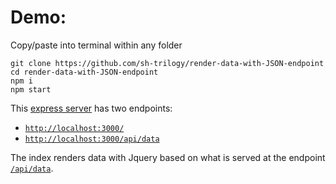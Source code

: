 # Demo:

Copy/paste into terminal within any folder

```
git clone https://github.com/sh-trilogy/render-data-with-JSON-endpoint
cd render-data-with-JSON-endpoint
npm i
npm start
```

This [express server](./index.js) has two endpoints:

- [`http://localhost:3000/`](http://localhost:3000/)
- [`http://localhost:3000/api/data`](http://localhost:3000/api/data)

The index renders data with Jquery based on what is served at the endpoint
[`/api/data`](http://localhost:3000/api/data).
